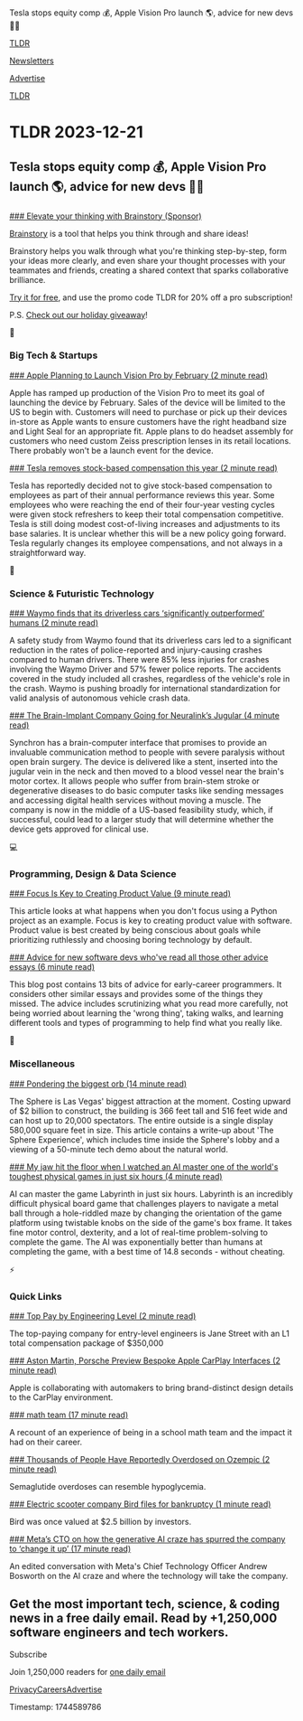 Tesla stops equity comp 💰, Apple Vision Pro launch 🌎, advice for new devs 👨‍💻

[TLDR](/)

[Newsletters](/newsletters)

[Advertise](https://advertise.tldr.tech/)

[TLDR](/)

# TLDR 2023-12-21

## Tesla stops equity comp 💰, Apple Vision Pro launch 🌎, advice for new devs 👨‍💻

### 

[### Elevate your thinking with Brainstory (Sponsor)](https://www.brainstory.ai/?utm_source=tldr)

[Brainstory](https://www.brainstory.ai/?utm_source=tldr) is a tool that helps you think through and share ideas!

Brainstory helps you walk through what you're thinking step-by-step, form your ideas more clearly, and even share your thought processes with your teammates and friends, creating a shared context that sparks collaborative brilliance.

[Try it for free](https://www.brainstory.ai/?utm_source=tldr), and use the promo code TLDR for 20% off a pro subscription!

P.S. [Check out our holiday giveaway](https://www.brainstory.ai/giveaway?utm_source=tldr)!

📱

### Big Tech & Startups

[### Apple Planning to Launch Vision Pro by February (2 minute read)](https://www.macrumors.com/2023/12/20/vision-pro-february-launch/?utm_source=tldrnewsletter)

Apple has ramped up production of the Vision Pro to meet its goal of launching the device by February. Sales of the device will be limited to the US to begin with. Customers will need to purchase or pick up their devices in-store as Apple wants to ensure customers have the right headband size and Light Seal for an appropriate fit. Apple plans to do headset assembly for customers who need custom Zeiss prescription lenses in its retail locations. There probably won't be a launch event for the device.

[### Tesla removes stock-based compensation this year (2 minute read)](https://electrek.co/2023/12/20/tesla-removes-stock-based-compensation-this-year-report/?utm_source=tldrnewsletter)

Tesla has reportedly decided not to give stock-based compensation to employees as part of their annual performance reviews this year. Some employees who were reaching the end of their four-year vesting cycles were given stock refreshers to keep their total compensation competitive. Tesla is still doing modest cost-of-living increases and adjustments to its base salaries. It is unclear whether this will be a new policy going forward. Tesla regularly changes its employee compensations, and not always in a straightforward way.

🚀

### Science & Futuristic Technology

[### Waymo finds that its driverless cars ‘significantly outperformed’ humans (2 minute read)](https://9to5google.com/2023/12/20/waymo-driverless-humans/?utm_source=tldrnewsletter)

A safety study from Waymo found that its driverless cars led to a significant reduction in the rates of police-reported and injury-causing crashes compared to human drivers. There were 85% less injuries for crashes involving the Waymo Driver and 57% fewer police reports. The accidents covered in the study included all crashes, regardless of the vehicle's role in the crash. Waymo is pushing broadly for international standardization for valid analysis of autonomous vehicle crash data.

[### The Brain-Implant Company Going for Neuralink’s Jugular (4 minute read)](https://spectrum.ieee.org/synchron-bci?utm_source=tldrnewsletter)

Synchron has a brain-computer interface that promises to provide an invaluable communication method to people with severe paralysis without open brain surgery. The device is delivered like a stent, inserted into the jugular vein in the neck and then moved to a blood vessel near the brain's motor cortex. It allows people who suffer from brain-stem stroke or degenerative diseases to do basic computer tasks like sending messages and accessing digital health services without moving a muscle. The company is now in the middle of a US-based feasibility study, which, if successful, could lead to a larger study that will determine whether the device gets approved for clinical use.

💻

### Programming, Design & Data Science

[### Focus Is Key to Creating Product Value (9 minute read)](https://dabure.com/blog/focus-is-key-to-creating-product-value?utm_source=tldrnewsletter)

This article looks at what happens when you don't focus using a Python project as an example. Focus is key to creating product value with software. Product value is best created by being conscious about goals while prioritizing ruthlessly and choosing boring technology by default.

[### Advice for new software devs who've read all those other advice essays (6 minute read)](https://buttondown.email/hillelwayne/archive/advice-for-new-software-devs-whove-read-all-those/?utm_source=tldrnewsletter)

This blog post contains 13 bits of advice for early-career programmers. It considers other similar essays and provides some of the things they missed. The advice includes scrutinizing what you read more carefully, not being worried about learning the 'wrong thing', taking walks, and learning different tools and types of programming to help find what you really like.

🎁

### Miscellaneous

[### Pondering the biggest orb (14 minute read)](https://www.theverge.com/tech/24008239/sphere-las-vegas-experience-u2-screen?utm_source=tldrnewsletter)

The Sphere is Las Vegas' biggest attraction at the moment. Costing upward of $2 billion to construct, the building is 366 feet tall and 516 feet wide and can host up to 20,000 spectators. The entire outside is a single display 580,000 square feet in size. This article contains a write-up about 'The Sphere Experience', which includes time inside the Sphere's lobby and a viewing of a 50-minute tech demo about the natural world.

[### My jaw hit the floor when I watched an AI master one of the world's toughest physical games in just six hours (4 minute read)](https://www.techradar.com/computing/artificial-intelligence/my-jaw-hit-the-floor-when-i-watched-an-ai-master-one-of-the-worlds-toughest-physical-games-in-just-six-hours?utm_source=tldrnewsletter)

AI can master the game Labyrinth in just six hours. Labyrinth is an incredibly difficult physical board game that challenges players to navigate a metal ball through a hole-riddled maze by changing the orientation of the game platform using twistable knobs on the side of the game's box frame. It takes fine motor control, dexterity, and a lot of real-time problem-solving to complete the game. The AI was exponentially better than humans at completing the game, with a best time of 14.8 seconds - without cheating.

⚡

### Quick Links

[### Top Pay by Engineering Level (2 minute read)](https://www.levels.fyi/2023/prerelease/?level=Entry-Level%20Engineer&amp;utm_source=tldrnewsletter)

The top-paying company for entry-level engineers is Jane Street with an L1 total compensation package of $350,000

[### Aston Martin, Porsche Preview Bespoke Apple CarPlay Interfaces (2 minute read)](https://www.caranddriver.com/news/a46188510/apple-carplay-next-gen-interface/?utm_source=tldrnewsletter)

Apple is collaborating with automakers to bring brand-distinct design details to the CarPlay environment.

[### math team (17 minute read)](https://benexdict.io/p/math-team?utm_source=tldrnewsletter)

A recount of an experience of being in a school math team and the impact it had on their career.

[### Thousands of People Have Reportedly Overdosed on Ozempic (2 minute read)](https://futurism.com/neoscope/ozempic-wegovy-semaglutide-overdose?utm_source=tldrnewsletter)

Semaglutide overdoses can resemble hypoglycemia.

[### Electric scooter company Bird files for bankruptcy (1 minute read)](https://www.cnbc.com/2023/12/20/electric-scooter-company-bird-files-for-bankruptcy-.html?utm_source=tldrnewsletter)

Bird was once valued at $2.5 billion by investors.

[### Meta’s CTO on how the generative AI craze has spurred the company to ‘change it up’ (17 minute read)](https://www.semafor.com/article/12/20/2023/meta-cto-andrew-bosworth-on-the-generative-ai-craze?utm_source=tldrnewsletter)

An edited conversation with Meta's Chief Technology Officer Andrew Bosworth on the AI craze and where the technology will take the company.

## Get the most important tech, science, & coding news in a free daily email. Read by +1,250,000 software engineers and tech workers.

Subscribe

Join 1,250,000 readers for [one daily email](/api/latest/tech)

[Privacy](/privacy)[Careers](https://jobs.ashbyhq.com/tldr.tech)[Advertise](/tech/advertise)

Timestamp: 1744589786